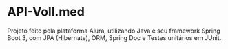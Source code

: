 # API-Voll.med
Projeto feito pela plataforma Alura, utilizando Java e seu framework Spring Boot 3, com JPA (Hibernate), ORM, Spring Doc e Testes unitários em JUnit.
